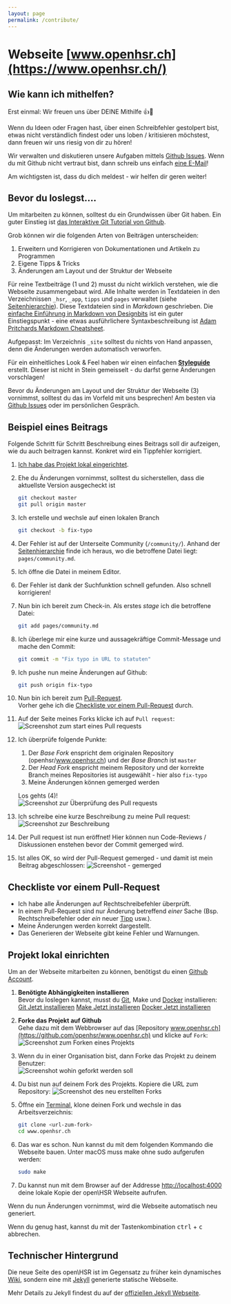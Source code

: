```yaml
---
layout: page
permalink: /contribute/
---
```


# Webseite [www.openhsr.ch](https://www.openhsr.ch/)

## Wie kann ich mithelfen?
Erst einmal: Wir freuen uns über DEINE Mithilfe :thumbsup::tada:

Wenn du Ideen oder Fragen hast, über einen Schreibfehler gestolpert bist, etwas nicht
verständlich findest oder uns loben / kritisieren möchstest, dann freuen wir uns riesig von dir zu hören!

Wir verwalten und diskutieren unsere Aufgaben mittels [Github Issues](https://github.com/openhsr/www.openhsr.ch/issues).
Wenn du mit Github nicht vertraut bist, dann schreib uns einfach [eine E-Mail](mailto:info@openhsr.ch)!

Am wichtigsten ist, dass du dich meldest - wir helfen dir geren weiter!

## Bevor du loslegst....
Um mitarbeiten zu können, solltest du ein Grundwissen über Git haben. Ein guter Einstieg ist [das Interaktive Git Tutorial von Github](https://try.github.io/).

Grob können wir die folgenden Arten von Beiträgen unterscheiden:

1. Erweitern und Korrigieren von Dokumentationen und Artikeln zu Programmen
2. Eigene Tipps & Tricks
3. Änderungen am Layout und der Struktur der Webseite


Für reine Textbeiträge (1 und 2) musst du nicht wirklich verstehen, wie die Webseite zusammengebaut wird. Alle Inhalte werden in Textdateien in den Verzeichnissen ``_hsr``, ``_app``, ``tipps`` und ``pages`` verwaltet (siehe [Seitenhierarchie](https://www.openhsr.ch/styleguide/#seitenhierarchie)). Diese Textdateien sind in *Markdown* geschrieben. Die [einfache Einführung in Markdown von Designbits](http://www.designbits.de/artikel/markdown-eine-kleine-einfuehrung/) ist ein guter Einstiegspunkt - eine etwas ausführlichere Syntaxbeschreibung ist [Adam Pritchards Markdown Cheatsheet](https://github.com/adam-p/markdown-here/wiki/Markdown-Cheatsheet).

Aufgepasst: Im Verzeichnis ``_site`` solltest du nichts von Hand anpassen, denn die Änderungen werden automatisch verworfen.

Für ein einheitliches Look & Feel haben wir einen einfachen **[Styleguide](https://www.openhsr.ch/styleguide/)** erstellt. Dieser ist nicht in Stein gemeisselt - du darfst gerne Änderungen vorschlagen!

Bevor du Änderungen am Layout und der Struktur der Webseite (3) vornimmst, solltest du das im Vorfeld mit uns besprechen! Am besten via [Github Issues](https://github.com/openhsr/www.openhsr.ch/issues) oder im persönlichen Gespräch.

## Beispiel eines Beitrags
Folgende Schritt für Schritt Beschreibung eines Beitrags soll dir aufzeigen,
wie du auch beitragen kannst. Konkret wird ein Tippfehler korrigiert.

1. [Ich habe das Projekt lokal eingerichtet](#projekt-lokal-einrichten).
2. Ehe du Änderungen vornimmst, solltest du sicherstellen, dass die aktuellste Version ausgecheckt ist

    ```bash
    git checkout master
    git pull origin master
    ```

3. Ich erstelle und wechsle auf einen lokalen Branch

    ```bash
    git checkout -b fix-typo
    ```

4. Der Fehler ist auf der Unterseite Community (`/community/`). Anhand der [Seitenhierarchie]('/styleguide/#seitenhierarchie') finde ich heraus, wo die betroffene Datei liegt: `pages/community.md`.
5. Ich öffne die Datei in meinem Editor.
6. Der Fehler ist dank der Suchfunktion schnell gefunden. Also schnell korrigieren!
7. Nun bin ich bereit zum Check-in. Als erstes *stage* ich die betroffene Datei:

    ```bash
    git add pages/community.md
    ```
8. Ich überlege mir eine kurze und aussagekräftige Commit-Message und mache den Commit:

    ```bash
    git commit -m "Fix typo in URL to statuten"
    ```
9. Ich pushe nun meine Änderungen auf Github:

    ```bash
    git push origin fix-typo
    ```
8. Nun bin ich bereit zum [Pull-Request](https://help.github.com/articles/using-pull-requests/). <br> Vorher gehe ich die [Checkliste vor einem Pull-Request](#checkliste-vor-einem-pull-request) durch.

9. Auf der Seite meines Forks klicke ich auf `Pull request`: <br>
   ![Screenshot zum start eines Pull requests](/assets/contribute/beispiel_beitrag_1.png)
9. Ich überprüfe folgende Punkte:

    1. Der *Base Fork* enspricht dem originalen Repository (openhsr/www.openhsr.ch) und der *Base Branch* ist `master`
    2. Der *Head Fork* enspricht meinem Repository und der korrekte Branch meines Repositories ist ausgewählt - hier also `fix-typo`
    3. Meine Änderungen können gemerged werden

    Los gehts (4)! <br>
   ![Screenshot zur Überprüfung des Pull requests](/assets/contribute/beispiel_beitrag_2.png)
10. Ich schreibe eine kurze Beschreibung zu meine Pull request:<br>
    ![Screenshot zur Beschreibung](/assets/contribute/beispiel_beitrag_3.png)
11. Der Pull request ist nun eröffnet! Hier können nun Code-Reviews / Diskussionen enstehen bevor
    der Commit gemerged wird.
12. Ist alles OK, so wird der Pull-Request gemerged - und damit ist mein Beitrag abgeschlossen:
    ![Screenshot - gemerged](/assets/contribute/beispiel_beitrag_4.png)


## Checkliste vor einem Pull-Request

- Ich habe alle Änderungen auf Rechtschreibefehler überprüft.
- In einem Pull-Request sind nur Änderung betreffend *einer* Sache (Bsp. Rechtschreibefehler oder *ein* neuer [Tipp](https://www.openhsr.ch/tipps/) usw.).
- Meine Änderungen werden korrekt dargestellt.
- Das Generieren der Webseite gibt keine Fehler und Warnungen.


## Projekt lokal einrichten

Um an der Webseite mitarbeiten zu können, benötigst du einen [Github Account](http://github.com/join).

1. **Benötigte Abhängigkeiten installieren**<br>
   Bevor du loslegen kannst, musst du [Git](https://git-scm.com/), Make und [Docker](https://docs.docker.com/engine/installation/) installieren: <br>
   [Git Jetzt installieren](http://apt.ubuntu.com/p/git)
   [Make Jetzt installieren](http://apt.ubuntu.com/p/make)
   [Docker Jetzt installieren](http://apt.ubuntu.com/p/docker)
2. **Forke das Projekt auf Github**<br>
   Gehe dazu mit dem Webbrowser auf das [Repository www.openhsr.ch](https://github.com/openhsr/www.openhsr.ch) und klicke auf `Fork`:<br>
   ![Screenshot zum Forken eines Projekts](/assets/contribute/projekt_einrichten_1.png)
3. Wenn du in einer Organisation bist, dann Forke das Projekt zu deinem Benutzer: <br>
   ![Screenshot wohin geforkt werden soll](/assets/contribute/projekt_einrichten_2.png)
4. Du bist nun auf deinem Fork des Projekts. Kopiere die URL zum Repository:
   ![Screenshot des neu erstellten Forks](/assets/contribute/projekt_einrichten_3.png)
5. Öffne ein [Terminal](https://wiki.ubuntuusers.de/Terminal/), klone deinen Fork und wechsle in das Arbeitsverzeichnis:

    ```bash
    git clone <url-zum-fork>
    cd www.openhsr.ch
    ```
6. Das war es schon. Nun kannst du mit dem folgenden Kommando die Webseite bauen. Unter macOS muss make ohne sudo aufgerufen werden:

    ```bash
    sudo make
    ```
7. Du kannst nun mit dem Browser auf der Addresse <http://localhost:4000> deine lokale Kopie der open\HSR Webseite aufrufen.

Wenn du nun Änderungen vornimmst, wird die Webseite automatisch neu generiert.

Wenn du genug hast, kannst du mit der Tastenkombination <kbd>ctrl</kbd> + <kbd>c</kbd> abbrechen.

## Technischer Hintergrund
Die neue Seite des open\HSR ist im Gegensatz zu früher kein dynamisches [Wiki](https://de.wikipedia.org/wiki/Wiki), sondern eine mit [Jekyll](http://jekyllrb.com) generierte statische Webseite.

Mehr Details zu Jekyll findest du auf der [offiziellen Jekyll Webseite](http://jekyllrb.com).

